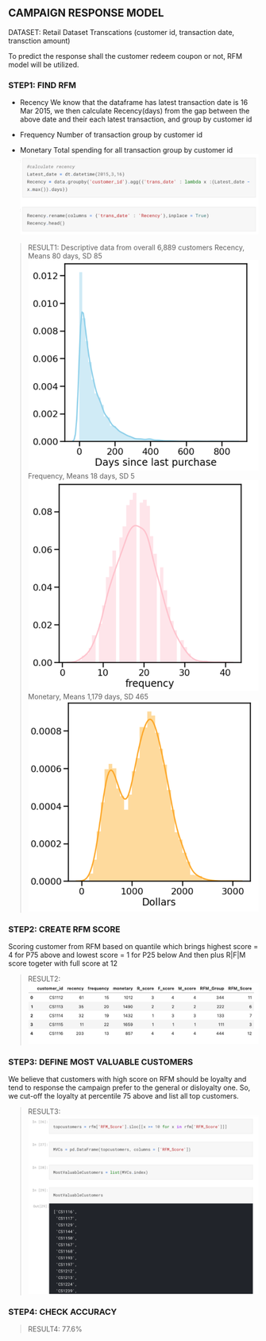 ## CAMPAIGN RESPONSE MODEL

DATASET: Retail Dataset Transcations (customer id, transaction date, transction amount)

To predict the response shall the customer redeem coupon or not, RFM model will be utilized.

### STEP1: FIND RFM 
* Recency 
We know that the dataframe has latest transaction date is 16 Mar 2015, 
we then calculate Recency(days) from the gap between the above date and their each latest transaction, and group by customer id

* Frequency
Number of transaction group by customer id

* Monetary
Total spending for all transaction group by customer id
![GitHub Logo](CS1.png)

> RESULT1: Descriptive data from overall 6,889 customers
> Recency, Means 80 days, SD 85
>  ![GitHub Logo](CS2.png)
>  Frequency, Means 18 days, SD 5
>  ![GitHub Logo](CS3.png)
>  Monetary, Means 1,179 days, SD 465
>  ![GitHub Logo](CS4.png)


### STEP2: CREATE RFM SCORE
Scoring customer from RFM based on quantile which brings highest score = 4 for P75 above and lowest score = 1 for P25 below
And then plus R|F|M score togeter with full score at 12
> RESULT2: ![GitHub Logo](CS5.png)

### STEP3: DEFINE MOST VALUABLE CUSTOMERS
We believe that customers with high score on RFM should be loyalty and tend to response the campaign prefer to the general or disloyalty one.
So, we cut-off the loyalty at percentile 75 above and list all top customers.
> RESULT3: ![GitHub Logo](CS6.png)

### STEP4: CHECK ACCURACY
> RESULT4: 77.6%


